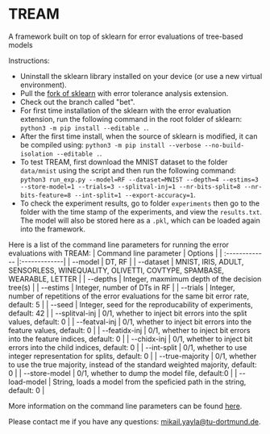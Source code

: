 # TREAM
A framework built on top of sklearn for error evaluations of tree-based models

Instructions:
- Uninstall the sklearn library installed on your device (or use a new virtual environment).
- Pull the [fork of sklearn](https://github.com/myay/BETRF) with error tolerance analysis extension.
- Check out the branch called "bet".
- For first time installation of the sklearn with the error evaluation extension, run the following command in the root folder of sklearn: `python3 -m pip install --editable .`.
- After the first time install, when the source of sklearn is modified, it can be compiled using: `python3 -m pip install --verbose --no-build-isolation --editable .`.
- To test TREAM, first download the MNIST dataset to the folder `data/mnist` using the script and then run the following command: `python3 run_exp.py --model=RF --dataset=MNIST --depth=4 --estims=3 --store-model=1 --trials=3 --splitval-inj=1 --nr-bits-split=8 --nr-bits-feature=8 --int-split=1 --export-accuracy=1`.
- To check the experiment results, go to folder `experiments` then go to the folder with the time stamp of the experiments, and view the `results.txt`. The model will also be stored here as a `.pkl`, which can be loaded again into the framework.

Here is a list of the command line parameters for running the error evaluations with TREAM:
| Command line parameter | Options |
| :------------- |:-------------|
| --model      | DT, RF |
| --dataset      | MNIST, IRIS, ADULT, SENSORLESS, WINEQUALITY, OLIVETTI, COVTYPE, SPAMBASE, WEARABLE, LETTER |
| --depths | Integer, maxmimum depth of the decision tree(s) |
| --estims | Integer, number of DTs in RF |
| --trials | Integer, number of repetitions of the error evaluations for the same bit error rate, default: 5 |
| --seed | Integer, seed for the reproducability of experiments, default: 42 |
| --splitval-inj | 0/1, whether to inject bit errors into the split values, default: 0 |
| --featval-inj | 0/1, whether to inject bit errors into the feature values, default: 0 |
| --featidx-inj | 0/1, whether to inject bit errors into the feature indices, default: 0 |
| --chidx-inj | 0/1, whether to inject bit errors into the child indices, default: 0 |
| --int-split | 0/1, whether to use integer representation for splits, default: 0 |
| --true-majority | 0/1, whether to use the true majority, instead of the standard weighted majority, default: 0 |
| --store-model | 0/1, whether to dump the model file, default:0 |
| --load-model | String, loads a model from the speficied path in the string, default: 0 |

More information on the command line parameters can be found [here](https://github.com/myay/TREAM/blob/main/Utils.py#L7).

Please contact me if you have any questions: mikail.yayla@tu-dortmund.de.
